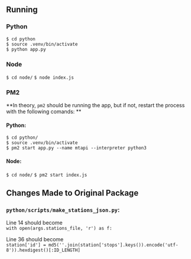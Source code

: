 ## Running
### Python
`$ cd python`  
`$ source .venv/bin/activate`  
`$ python app.py`
### Node
`$ cd node/` 
`$ node index.js`

### PM2
**In theory, `pm2` should be running the app, but if not, restart the process with the following comands: **
#### Python:
`$ cd python/`  
`$ source .venv/bin/activate`  
`$ pm2 start app.py --name mtapi --interpreter python3`
#### Node:
`$ cd node/` 
`$ pm2 start index.js`

## Changes Made to Original Package

### **`python/scripts/make_stations_json.py`:**

Line 14 should become 
<br />
```with open(args.stations_file, 'r') as f:```

Line 36 should become
<br />
```station['id'] = md5(''.join(station['stops'].keys()).encode('utf-8')).hexdigest()[:ID_LENGTH]```
